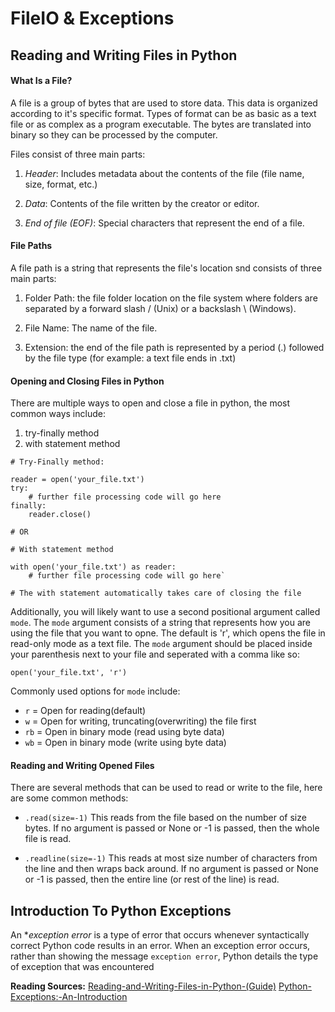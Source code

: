 # FileIO & Exceptions 

## Reading and Writing Files in Python

#### What Is a File?

A file is a group of bytes that are used to store data. This data is organized according to it's specific format. Types of format can be as basic as a text file or as complex as a program executable. The bytes are translated into binary so they can be processed by the computer.

Files consist of three main parts:

1. *Header*: Includes metadata about the contents of the file (file name, size, format, etc.)

2. *Data*: Contents of the file written by the creator or editor.

3. *End of file (EOF)*: Special characters that represent the end of a file.

#### File Paths

A file path is a string that represents the file's location snd consists of three main parts:

1. Folder Path: the file folder location on the file system where folders are separated by a forward slash / (Unix) or a backslash \ (Windows).

2. File Name: The name of the file.

3. Extension: the end of the file path is represented by a period (.) followed by the file type (for example: a text file ends in .txt)


#### Opening and Closing Files in Python


There are multiple ways to open and close a file in python, the most common ways include: 

1. try-finally method
2. with statement method

```
# Try-Finally method: 

reader = open('your_file.txt')
try:
    # further file processing code will go here
finally:
    reader.close()
   
# OR

# With statement method

with open('your_file.txt') as reader:
    # further file processing code will go here`

# The with statement automatically takes care of closing the file

```

Additionally, you will likely want to use a second positional argument called `mode`. The `mode` argument consists of a string that represents how you are using the file that you want to opne. The default is 'r', which opens the file in read-only mode as a text file. The `mode` argument should be placed inside your parenthesis next to your file and seperated with a comma like so:

`open('your_file.txt', 'r')`

Commonly used options for `mode` include:

* `r` = Open for reading(default)
* `w` = Open for writing, truncating(overwriting) the file first
* `rb` = Open in binary mode (read using byte data)
* `wb` = Open in binary mode (write using byte data)

#### Reading and Writing Opened Files

There are several methods that can be used to read or write to the file, here are some common methods:

* `.read(size=-1)` This reads from the file based on the number of size bytes. If no argument is passed or None or -1 is passed, then the whole file is read.

* `.readline(size=-1)` This reads at most size number of characters from the line and then wraps back around. If no argument is passed or None or -1 is passed, then the entire line (or rest of the line) is read.

## Introduction To Python Exceptions

An **exception error* is a type of error that occurs whenever syntactically correct Python code results in an error. When an exception error occurs, rather than showing the message `exception error`, Python details the type of exception that was encountered



**Reading Sources:** [Reading-and-Writing-Files-in-Python-(Guide)](https://realpython.com/read-write-files-python/)
[Python-Exceptions:-An-Introduction](https://realpython.com/python-exceptions/)